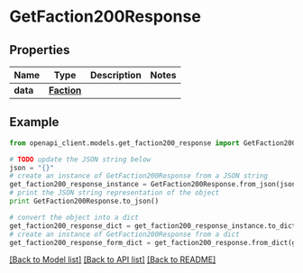 # GetFaction200Response


## Properties

Name | Type | Description | Notes
------------ | ------------- | ------------- | -------------
**data** | [**Faction**](Faction.md) |  | 

## Example

```python
from openapi_client.models.get_faction200_response import GetFaction200Response

# TODO update the JSON string below
json = "{}"
# create an instance of GetFaction200Response from a JSON string
get_faction200_response_instance = GetFaction200Response.from_json(json)
# print the JSON string representation of the object
print GetFaction200Response.to_json()

# convert the object into a dict
get_faction200_response_dict = get_faction200_response_instance.to_dict()
# create an instance of GetFaction200Response from a dict
get_faction200_response_form_dict = get_faction200_response.from_dict(get_faction200_response_dict)
```
[[Back to Model list]](../README.md#documentation-for-models) [[Back to API list]](../README.md#documentation-for-api-endpoints) [[Back to README]](../README.md)


